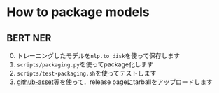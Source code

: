 # How to package models

## BERT NER

0. トレーニングしたモデルを`nlp.to_disk`を使って保存します
1. `scripts/packaging.py`を使ってpackage化します
2. `scripts/test-packaging.sh`を使ってテストします
3. [github-asset](https://github.com/tamuhey/github_asset)等を使って，release pageにtarballをアップロードします